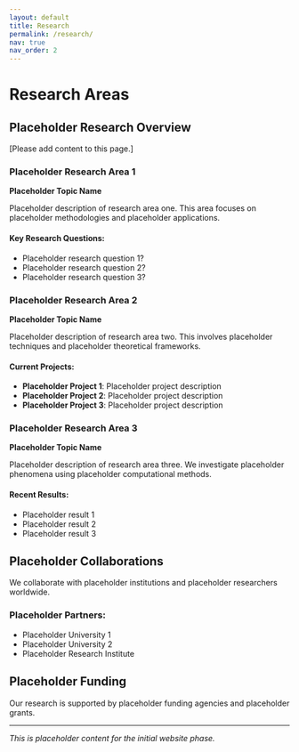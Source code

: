 ```yaml
---
layout: default
title: Research
permalink: /research/
nav: true
nav_order: 2
---
```


# Research Areas

## Placeholder Research Overview

[Please add content to this page.]

### Placeholder Research Area 1

**Placeholder Topic Name**

Placeholder description of research area one. This area focuses on placeholder methodologies and placeholder applications.

#### Key Research Questions:
- Placeholder research question 1?
- Placeholder research question 2?
- Placeholder research question 3?

### Placeholder Research Area 2

**Placeholder Topic Name**

Placeholder description of research area two. This involves placeholder techniques and placeholder theoretical frameworks.

#### Current Projects:
- **Placeholder Project 1**: Placeholder project description
- **Placeholder Project 2**: Placeholder project description
- **Placeholder Project 3**: Placeholder project description

### Placeholder Research Area 3

**Placeholder Topic Name**

Placeholder description of research area three. We investigate placeholder phenomena using placeholder computational methods.

#### Recent Results:
- Placeholder result 1
- Placeholder result 2
- Placeholder result 3

## Placeholder Collaborations

We collaborate with placeholder institutions and placeholder researchers worldwide.

### Placeholder Partners:
- Placeholder University 1
- Placeholder University 2
- Placeholder Research Institute

## Placeholder Funding

Our research is supported by placeholder funding agencies and placeholder grants.

---

*This is placeholder content for the initial website phase.* 